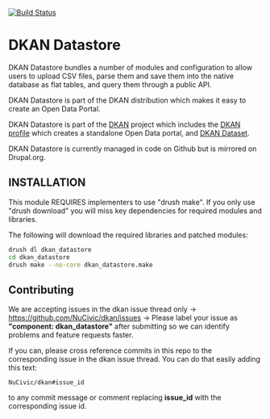 [![Build Status](https://travis-ci.org/NuCivic/dkan_datastore.png?branch=7.x-1.x)](https://travis-ci.org/NuCivic/dkan_datastore)

# DKAN Datastore

DKAN Datastore bundles a number of modules and configuration to allow users to upload CSV files, parse them and save them into the native database as flat tables, and query them through a public API.

DKAN Datastore is part of the DKAN distribution which makes it easy to create an Open Data Portal.

DKAN Datastore is part of the [DKAN](https://drupal.org/project/dkan "DKAN homepage") project which includes the [DKAN profile](https://drupal.org/project/dkan "DKAN homepage") which creates a standalone Open Data portal, and [DKAN Dataset](https://drupal.org/project/dkan_dataset "DKAN Datastore homepage").

DKAN Datastore is currently managed in code on Github but is mirrored on Drupal.org.

## INSTALLATION

This module REQUIRES implementers to use "drush make". If you only use "drush download" you will miss key dependencies for required modules and libraries.

The following will download the required libraries and patched modules:

```bash
drush dl dkan_datastore
cd dkan_datastore
drush make --no-core dkan_datastore.make
```

## Contributing

We are accepting issues in the dkan issue thread only -> https://github.com/NuCivic/dkan/issues -> Please label your issue as **"component: dkan_datastore"** after submitting so we can identify problems and feature requests faster.

If you can, please cross reference commits in this repo to the corresponding issue in the dkan issue thread. You can do that easily adding this text:

```
NuCivic/dkan#issue_id
``` 

to any commit message or comment replacing **issue_id** with the corresponding issue id.
